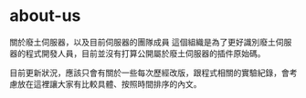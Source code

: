 # about-us
關於廢土伺服器，以及目前伺服器的團隊成員
這個組織是為了更好識別廢土伺服器的程式開發人員，目前並沒有打算公開屬於廢土伺服器的插件原始碼。

目前更新狀況，應該只會有關於一些每次歷經改版，跟程式相關的實驗紀錄，會考慮放在這裡讓大家有比較具體、按照時間排序的內文。
